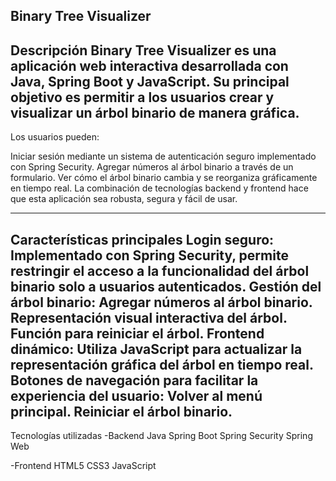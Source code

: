 Binary Tree Visualizer
----------------------------------------------------------
Descripción
Binary Tree Visualizer es una aplicación web interactiva desarrollada con Java, Spring Boot y JavaScript. Su principal objetivo es permitir a los usuarios crear y visualizar un árbol binario de manera gráfica.
----------------------------------------------------------
Los usuarios pueden:

Iniciar sesión mediante un sistema de autenticación seguro implementado con Spring Security.
Agregar números al árbol binario a través de un formulario.
Ver cómo el árbol binario cambia y se reorganiza gráficamente en tiempo real.
La combinación de tecnologías backend y frontend hace que esta aplicación sea robusta, segura y fácil de usar.

----------------------------------------------------------
Características principales
Login seguro: Implementado con Spring Security, permite restringir el acceso a la funcionalidad del árbol binario solo a usuarios autenticados.
Gestión del árbol binario:
Agregar números al árbol binario.
Representación visual interactiva del árbol.
Función para reiniciar el árbol.
Frontend dinámico: Utiliza JavaScript para actualizar la representación gráfica del árbol en tiempo real.
Botones de navegación para facilitar la experiencia del usuario:
Volver al menú principal.
Reiniciar el árbol binario.
----------------------------------------------------------
Tecnologías utilizadas
-Backend
    Java
    Spring Boot
    Spring Security
    Spring Web

    
-Frontend
    HTML5
    CSS3
    JavaScript
